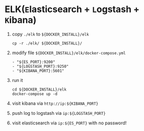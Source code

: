 # ELK(`E`lasticsearch + `L`ogstash + `K`ibana)
1. copy `./elk` to `${DOCKER_INSTALL}/elk`
        
       cp -r ./elk/ ${DOCKER_INSTALL}/
2. modify file `${DOCKER_INSTALL}/elk/docker-compose.yml`

       - "${ES_PORT}:9200"
       - "${LOGSTASH_PORT}:9250"
       - "${KIBANA_PORT}:5601"
3. run it

       cd ${DOCKER_INSTALL}/elk
       docker-compose up -d
4. visit kibana via `http://ip:${KIBANA_PORT}`
5. push log to logstash via `ip:${LOGSTASH_PORT}`
6. visit elasticsearch via `ip:${ES_PORT}` with no password!